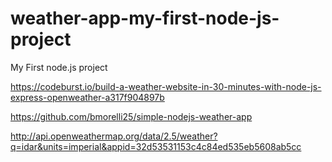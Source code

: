 # weather-app-my-first-node-js-project

My First node.js project

https://codeburst.io/build-a-weather-website-in-30-minutes-with-node-js-express-openweather-a317f904897b

https://github.com/bmorelli25/simple-nodejs-weather-app

http://api.openweathermap.org/data/2.5/weather?q=idar&units=imperial&appid=32d53531153c4c84ed535eb5608ab5cc
